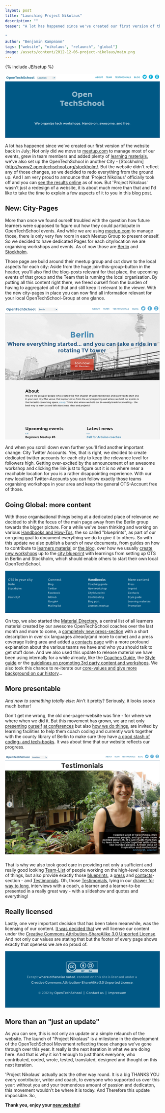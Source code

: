 ```yaml
---
layout: post
title: "Launching Project Nikolaus"
description: ""
teaser: "A lot has happened since we've created our first version of the website back in July; Not only did we move to [meetup.com](http://www.meetup.com/opentechschool-berlin/) to manage most of our events, grew in team members and added plenty of [learning materials](http://www.openTechSchool.org/material.html), we've also set up the OpenTechSchool in another City - [Stockholm](http://www.opentechschool.org/stockholm/. But the website didn't reflect any of those changes, so we decided to redo everything from the ground up. And I am very proud to announce that 'Project Nikolaus' officially took off and you can [see the results online](http://www.openTechSchool.com) as of now. But 'Project Nikolaus' wasn't just a redesign of a website, it is about much more than that and I'd like to take the time to explain a few aspects of it to you in this blog post.

"
author: "Benjamin Kampmann"
tags: ["website", "nikolaus", "relaunch", "global"]
image: /assets/content/2012-12-06-project-nikolaus/main.png
---
```

{% include JB/setup %}

![The New OpenTechSchool Header](/assets/content/2012-12-06-project-nikolaus/main.png)

A lot has happened since we've created our first version of the website back in July; Not only did we move to [meetup.com](http://www.meetup.com/opentechschool-berlin/) to manage most of our events, grew in team members and added plenty of [learning materials](http://www2.openTechSchool.org/material.html), we've also set up the OpenTechSchool in another City - [Stockholm](http://www2.opentechschool.org/stockholm/. But the website didn't reflect any of those changes, so we decided to redo everything from the ground up. And I am very proud to announce that 'Project Nikolaus' officially took off and you can [see the results online](http://www2.opentechschool.com) as of now. But 'Project Nikolaus' wasn't just a redesign of a website, it is about much more than that and I'd like to take the time to explain a few aspects of it to you in this blog post.

## New: City-Pages
More than once we found ourself troubled with the question how future learners were supposed to figure out how they could participate in OpenTechSchool events. And while we are using [meetup.com](http://www.meetup.com) to manage those, there is only very few room in each Meetup Group to present oneself. So we decided to have dedicated Pages for each city/location we are organising workshops and events. As of now those are [Berlin](http://www2.opentechschool.org/berlin/) and [Stockholm](http://www2.opentechschool.org/stockholm/). 

Those page are build around their meetup group and cut down to the local aspects for each city: Aside from the huge join-this-group-button in the header, you'll also find the blog-posts relevant for that place, the upcoming events of that group and the Team that is running the local organisation. By putting all this content right there, we freed ourself from the burden of having to aggregated all of that and still keep it relevant to the viewer. With the new city-pages in place you can now find all information relevant for your local OpenTechSchool-Group at one glance.

![Berlin City Page](/assets/content/2012-12-06-project-nikolaus/berlin.png)

And when you scroll down even further you'll find another important change: City Twitter Accounts. Yes, that is right, we decided to create dedicated twitter accounts for each city to keep the relevance level for followers high. Getting over-excited by the announcement of an awesome workshop and clicking the link just to figure out it is no where near a reachable location for you is a rather disappointing experience. With our new localised Twitter-Accounts you can follow exactly those teams organising workshops in your area and keep the general OTS-Account free of those.

## Going Global: more content

With those organisational things being at a dedicated place of relevance we decided to shift the focus of the main page away from the Berlin group towards the bigger picture. For a while we've been thinking and working on various [Handbooks and How-Tos](http://www2.opentechschool.org/handbooks/), the so called "blueprints", as part of our on-going goal to document everything we do to give it to others. So with this update we also publish a bunch of new documents, from guides on how to contribute to [learners material](http://www2.opentechschool.org/handbooks/contribute.html) or [the blog](http://www2.opentechschool.org/handbooks/blog-posts.html), over how we usually [create new workshops](http://www2.opentechschool.org/handbooks/new-workshop.html) up to the [city blueprint](http://www2.opentechschool.org/handbooks/city-blueprint.html) with learnings from setting up OTS in Berlin and Stockholm, which should enable others to start their own local OpenTechSchool.

![The new footer: full of stuff.](/assets/content/2012-12-06-project-nikolaus/footer.png)

On top, we also started the [Material Directory](http://www2.opentechschool.org/material.html), a central list of all learners material created by our awesome OpenTechSchool coaches over the last month and more to come, a [completely new press-section](http://www2.opentechschool.org/press.html) with a short description in over six languages already(and more to come) and a press coverage listing area and added [a contacts page](http://www2.opentechschool.org/contact.html) with a more profound explanation about the various teams we have and who you should talk to get stuff done. And we also used this update to release material we have been using internally for a while already, like the [Coaches Guide](http://opentechschool.github.com/slides/presentations/coaching/), the [Style guide](http://www2.opentechschool.org/handbooks/styles.html) or the [guidelines on promoting 3rd party content and workshops](http://www2.opentechschool.org/handbooks/promotion.html). We also took this chance to re-iterate our [core-values and give more background on our history](http://www2.opentechschool.org/about.html)...

## More presentable

_And now to something totally else_: Ain't it pretty? Seriously, it looks soooo much better!

Don't get me wrong, the old one-pager-website was fine - for where we where when we did it. But this movement has grown, we are not only [presenting](http://geekgirlmeetupberlin.wordpress.com/2012/09/23/thank-you/) [ourself](https://www.campus-party.eu/2012/developers.html#OpenTechSchool "OpenTechSchool presented at CampusParty") [at conferences](http://open-strategies.de/sessions/opentechschool "OpenTechSchool presented at Summit of Newthinking") but also [how we do things](http://open-strategies.de/sessions/opencurriculum-github-for-the-win "OpenCurriculum: Github for the Win"), are invited by learning facilities to help them coach coding and currently work together with the county library of Berlin to make sure they have [a good stash of coding- and tech-books](https://github.com/OpenTechSchool/bookshelf). It was about time that our website reflects our progress.

![The beautiful Testimonials](/assets/content/2012-12-06-project-nikolaus/testimonials.png)

That is why we also took good care in providing not only a sufficient and really good looking [Team-List](http://www2.opentechschool.org/team.html) of people working on the high-level concept of things, but also provide exactly those [blueprints](http://www2.opentechschool.org/handbooks/), a [press](http://www2.opentechschool.org/press.html) and [contacts](http://www2.opentechschool.org/contact.html)-section - and [Testimonials](http://www2.opentechschool.org/testimonials.html). Oh, those [Testimonials](http://www2.opentechschool.org/testimonials.html), lying in our <abbr title="we actually did them for the first iteration but never found the time to integrate them">drawer for way to long</abbr>, interviews with a coach, a learner and a learner-to-be presented in a really great way - with a slideshow and quotes and everything!


## Really licensed

Lastly, one very important decision that has been taken meanwhile, was the licensing of our content. [It was decided that](https://groups.google.com/a/opentechschool.org/d/msg/discuss.global/GhpjAcmk9Fk/hhc7cYF-2bkJ) we will license our content under the [Creative Commons Attribution-ShareAlike 3.0 Unported License](http://creativecommons.org/licenses/by-sa/3.0/deed.en_US). And not only our values are stating that but the footer of every page shows exactly that openess we are so proud of.

![CC-Licenced](/assets/content/2012-12-06-project-nikolaus/cc-licence-footer.png)

## More than an "just an update"

As you can see, this is not only an update or a simple relaunch of the website. The launch of "Project Nikolaus" is a milestone in the development of the OpenTechSchool Movement reflecting those changes we've gone through over this year. It really is the next iteration in what we are doing here. And that is why it isn't enough to just thank everyone, who contributed, coded, wrote, tested, translated, designed and thought on this next iteration.

'Project Nikolaus' actually acts the other way round. It is a big THANKS YOU every contributor, writer and coach, to everyone who supported us over this year: without you and your tremendous amount of passion and dedicaton, this movement wouldn't be where it is today. And Therefore this update impossible. So,

**Thank you, enjoy your [new website](http://www2.opentechschool.org)!**

